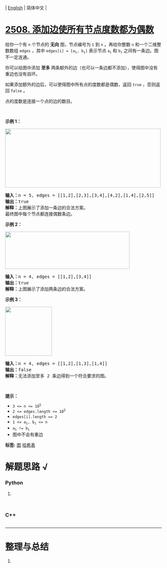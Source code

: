 | [English](README_EN.md) | 简体中文 |

# [2508. 添加边使所有节点度数都为偶数](https://leetcode.cn/problems/add-edges-to-make-degrees-of-all-nodes-even)
<p>给你一个有 <code>n</code>&nbsp;个节点的 <strong>无向</strong>&nbsp;图，节点编号为&nbsp;<code>1</code>&nbsp;到&nbsp;<code>n</code>&nbsp;。再给你整数&nbsp;<code>n</code>&nbsp;和一个二维整数数组&nbsp;<code>edges</code>&nbsp;，其中&nbsp;<code>edges[i] = [a<sub>i</sub>, b<sub>i</sub>]</code>&nbsp;表示节点&nbsp;<code>a<sub>i</sub></code> 和&nbsp;<code>b<sub>i</sub></code>&nbsp;之间有一条边。图不一定连通。</p>

<p>你可以给图中添加 <strong>至多</strong>&nbsp;两条额外的边（也可以一条边都不添加），使得图中没有重边也没有自环。</p>

<p>如果添加额外的边后，可以使得图中所有点的度数都是偶数，返回&nbsp;<code>true</code>&nbsp;，否则返回&nbsp;<code>false</code>&nbsp;。</p>

<p>点的度数是连接一个点的边的数目。</p>

<p>&nbsp;</p>

<p><strong>示例 1：</strong></p>

<p><img alt="" src="https://assets.leetcode.com/uploads/2022/10/26/agraphdrawio.png" style="width: 500px; height: 190px;" /></p>

<pre>
<b>输入：</b>n = 5, edges = [[1,2],[2,3],[3,4],[4,2],[1,4],[2,5]]
<b>输出：</b>true
<b>解释：</b>上图展示了添加一条边的合法方案。
最终图中每个节点都连接偶数条边。
</pre>

<p><strong>示例 2：</strong></p>

<p><img alt="" src="https://assets.leetcode.com/uploads/2022/10/26/aagraphdrawio.png" style="width: 400px; height: 120px;" /></p>

<pre>
<b>输入：</b>n = 4, edges = [[1,2],[3,4]]
<b>输出：</b>true
<b>解释：</b>上图展示了添加两条边的合法方案。</pre>

<p><strong>示例 3：</strong></p>

<p><img alt="" src="https://assets.leetcode.com/uploads/2022/10/26/aaagraphdrawio.png" style="width: 150px; height: 158px;" /></p>

<pre>
<b>输入：</b>n = 4, edges = [[1,2],[1,3],[1,4]]
<b>输出：</b>false
<b>解释：</b>无法添加至多 2 条边得到一个符合要求的图。</pre>

<p>&nbsp;</p>

<p><strong>提示：</strong></p>

<ul>
	<li><code>3 &lt;= n &lt;= 10<sup>5</sup></code></li>
	<li><code>2 &lt;= edges.length &lt;= 10<sup>5</sup></code></li>
	<li><code>edges[i].length == 2</code></li>
	<li><code>1 &lt;= a<sub>i</sub>, b<sub>i</sub> &lt;= n</code></li>
	<li><code>a<sub>i</sub> != b<sub>i</sub></code></li>
	<li>图中不会有重边</li>
</ul>

**标签:**  [图](https://leetcode.cn/tag/graph) [哈希表](https://leetcode.cn/tag/hash-table) 
# 解题思路 √

### Python

1. 

```python

```


```python

```

### C++

```cpp

```

---



# 整理与总结

1. 